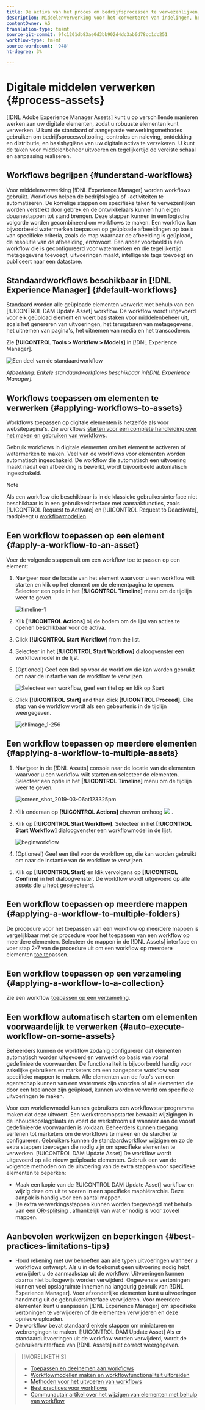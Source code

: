 ```yaml
---
title: De activa van het proces om bedrijfsprocessen te verwezenlijken, controles te doen, naleving te bereiken, en basishygiëne te handhaven
description: Middelenverwerking voor het converteren van indelingen, het maken van uitvoeringen, het beheren van elementen, het valideren van elementen en het uitvoeren van workflows.
contentOwner: AG
translation-type: tm+mt
source-git-commit: 9fc1201db83ae0d3bb902d4dc3ab6d78cc1dc251
workflow-type: tm+mt
source-wordcount: '948'
ht-degree: 3%

---
```



# Digitale middelen verwerken {#process-assets}

[!DNL Adobe Experience Manager Assets] kunt u op verschillende manieren werken aan uw digitale elementen, zodat u robuuste elementen kunt verwerken. U kunt de standaard of aangepaste verwerkingsmethodes gebruiken om bedrijfsprocesvoltooiing, controles en naleving, ontdekking en distributie, en basishygiëne van uw digitale activa te verzekeren. U kunt de taken voor middelenbeheer uitvoeren en tegelijkertijd de vereiste schaal en aanpassing realiseren.

## Workflows begrijpen {#understand-workflows}

Voor middelenverwerking [!DNL Experience Manager] worden workflows gebruikt. Workflows helpen de bedrijfslogica of -activiteiten te automatiseren. De korrelige stappen om specifieke taken te verwezenlijken worden verstrekt door gebrek en de ontwikkelaars kunnen hun eigen douanestappen tot stand brengen. Deze stappen kunnen in een logische volgorde worden gecombineerd om workflows te maken. Een workflow kan bijvoorbeeld watermerken toepassen op geüploade afbeeldingen op basis van specifieke criteria, zoals de map waarnaar de afbeelding is geüpload, de resolutie van de afbeelding, enzovoort. Een ander voorbeeld is een workflow die is geconfigureerd voor watermerken en die tegelijkertijd metagegevens toevoegt, uitvoeringen maakt, intelligente tags toevoegt en publiceert naar een datastore.

## Standaardworkflows beschikbaar in [!DNL Experience Manager] {#default-workflows}

Standaard worden alle geüploade elementen verwerkt met behulp van een [!UICONTROL DAM Update Asset] workflow. De workflow wordt uitgevoerd voor elk geüpload element en voert basistaken voor middelenbeheer uit, zoals het genereren van uitvoeringen, het terugsturen van metagegevens, het uitnemen van pagina&#39;s, het uitnemen van media en het transcoderen.

Zie **[!UICONTROL Tools > Workflow > Models]** in [!DNL Experience Manager].

![Een deel van de standaardworkflow](assets/aem-default-workflows.png)

*Afbeelding: Enkele standaardworkflows beschikbaar in[!DNL Experience Manager].*

## Workflows toepassen om elementen te verwerken {#applying-workflows-to-assets}

Workflows toepassen op digitale elementen is hetzelfde als voor websitepagina&#39;s. Zie workflows [starten voor een complete handleiding over het maken en gebruiken van workflows](/help/sites-authoring/workflows-participating.md).

Gebruik workflows in digitale elementen om het element te activeren of watermerken te maken. Veel van de workflows voor elementen worden automatisch ingeschakeld. De workflow die automatisch een uitvoering maakt nadat een afbeelding is bewerkt, wordt bijvoorbeeld automatisch ingeschakeld.

>[!NOTE]
>
>Als een workflow die beschikbaar is in de klassieke gebruikersinterface niet beschikbaar is in een gebruikersinterface met aanraakfuncties, zoals [!UICONTROL Request to Activate] en [!UICONTROL Request to Deactivate], raadpleegt u [workflowmodellen](/help/sites-developing/workflows-models.md#classic2touchui).

## Een workflow toepassen op een element {#apply-a-workflow-to-an-asset}

<!-- 
TBD: Add animated GIF for these steps instead of all these screenshots.
-->
Voer de volgende stappen uit om een workflow toe te passen op een element:

1. Navigeer naar de locatie van het element waarvoor u een workflow wilt starten en klik op het element om de elementpagina te openen. Selecteer een optie in het **[!UICONTROL Timeline]** menu om de tijdlijn weer te geven.

   ![timeline-1](assets/timeline.png)

1. Klik **[!UICONTROL Actions]** bij de bodem om de lijst van acties te openen beschikbaar voor de activa.

1. Click **[!UICONTROL Start Workflow]** from the list.

1. Selecteer in het **[!UICONTROL Start Workflow]** dialoogvenster een workflowmodel in de lijst.

1. (Optioneel) Geef een titel op voor de workflow die kan worden gebruikt om naar de instantie van de workflow te verwijzen.

   ![Selecteer een workflow, geef een titel op en klik op Start](assets/start-workflow.png)

1. Click **[!UICONTROL Start]** and then click **[!UICONTROL Proceed]**. Elke stap van de workflow wordt als een gebeurtenis in de tijdlijn weergegeven.

   ![chlimage_1-256](assets/chlimage_1-52.png)

## Een workflow toepassen op meerdere elementen {#applying-a-workflow-to-multiple-assets}

1. Navigeer in de [!DNL Assets] console naar de locatie van de elementen waarvoor u een workflow wilt starten en selecteer de elementen. Selecteer een optie in het **[!UICONTROL Timeline]** menu om de tijdlijn weer te geven.

   ![screen_shot_2019-03-06at123325pm](assets/chlimage_1-136.png)

1. Klik onderaan op **[!UICONTROL Actions]** chevron omhoog ![](assets/do-not-localize/chevron-up-icon.png) .
1. Klik op **[!UICONTROL Start Workflow]**. Selecteer in het **[!UICONTROL Start Workflow]** dialoogvenster een workflowmodel in de lijst.

   ![beginworkflow](assets/start-workflow.png)

1. (Optioneel) Geef een titel voor de workflow op, die kan worden gebruikt om naar de instantie van de workflow te verwijzen.
1. Klik op **[!UICONTROL Start]** en klik vervolgens op **[!UICONTROL Confirm]** in het dialoogvenster. De workflow wordt uitgevoerd op alle assets die u hebt geselecteerd.

## Een workflow toepassen op meerdere mappen {#applying-a-workflow-to-multiple-folders}

De procedure voor het toepassen van een workflow op meerdere mappen is vergelijkbaar met de procedure voor het toepassen van een workflow op meerdere elementen. Selecteer de mappen in de [!DNL Assets] interface en voer stap 2-7 van de procedure uit om een workflow op meerdere elementen [toe te](/help/assets/assets-workflow.md#applying-a-workflow-to-multiple-assets)passen.

## Een workflow toepassen op een verzameling {#applying-a-workflow-to-a-collection}

Zie een workflow [toepassen op een verzameling](/help/assets/managing-collections-touch-ui.md#running-a-workflow-on-a-collection).

## Een workflow automatisch starten om elementen voorwaardelijk te verwerken {#auto-execute-workflow-on-some-assets}

Beheerders kunnen de workflow zodanig configureren dat elementen automatisch worden uitgevoerd en verwerkt op basis van vooraf gedefinieerde voorwaarden. De functionaliteit is bijvoorbeeld handig voor zakelijke gebruikers en marketers om een aangepaste workflow voor specifieke mappen te maken. Alle elementen van de foto&#39;s van een agentschap kunnen van een watermerk zijn voorzien of alle elementen die door een freelancer zijn geüpload, kunnen worden verwerkt om specifieke uitvoeringen te maken.

Voor een workflowmodel kunnen gebruikers een workflowstartprogramma maken dat deze uitvoert. Een werkstroomopstarter bewaakt wijzigingen in de inhoudsopslagplaats en voert de werkstroom uit wanneer aan de vooraf gedefinieerde voorwaarden is voldaan. Beheerders kunnen toegang verlenen tot marketers om de workflows te maken en de starcher te configureren. Gebruikers kunnen de standaardworkflow wijzigen en zo de extra stappen toevoegen die nodig zijn om specifieke elementen te verwerken. [!UICONTROL DAM Update Asset] De workflow wordt uitgevoerd op alle nieuw geüploade elementen. Gebruik een van de volgende methoden om de uitvoering van de extra stappen voor specifieke elementen te beperken:

* Maak een kopie van de [!UICONTROL DAM Update Asset] workflow en wijzig deze om uit te voeren in een specifieke maphiërarchie. Deze aanpak is handig voor een aantal mappen.
* De extra verwerkingsstappen kunnen worden toegevoegd met behulp van een [OR-splitsing](/help/sites-developing/workflows-step-ref.md#or-split) , afhankelijk van wat er nodig is voor zoveel mappen.

## Aanbevolen werkwijzen en beperkingen {#best-practices-limitations-tips}

* Houd rekening met uw behoeften aan alle typen uitvoeringen wanneer u workflows ontwerpt. Als u in de toekomst geen uitvoering nodig hebt, verwijdert u de aanmaakstap uit de workflow. Uitvoeringen kunnen daarna niet bulksgewijs worden verwijderd. Ongewenste vertoningen kunnen veel opslagruimte innemen na langdurig gebruik van [!DNL Experience Manager]. Voor afzonderlijke elementen kunt u uitvoeringen handmatig uit de gebruikersinterface verwijderen. Voor meerdere elementen kunt u aanpassen [!DNL Experience Manager] om specifieke vertoningen te verwijderen of de elementen verwijderen en deze opnieuw uploaden.
* De workflow bevat standaard enkele stappen om miniaturen en webrengingen te maken. [!UICONTROL DAM Update Asset] Als er standaarduitvoeringen uit de workflow worden verwijderd, wordt de gebruikersinterface van [!DNL Assets] niet correct weergegeven.

>[!MORELIKETHIS]
>
>* [Toepassen en deelnemen aan workflows](/help/sites-authoring/workflows.md)
>* [Workflowmodellen maken en workflowfunctionaliteit uitbreiden](/help/sites-developing/workflows.md)
>* [Methoden voor het uitvoeren van workflows](/help/sites-administering/workflows-starting.md)
>* [Best practices voor workflows](/help/sites-developing/workflows-best-practices.md)
>* [Communautair artikel over het wijzigen van elementen met behulp van workflow](https://helpx.adobe.com/experience-manager/using/modify_asset_workflow.html)

